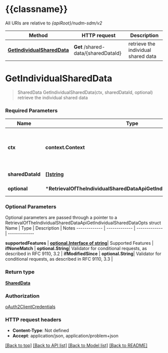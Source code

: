 # {{classname}}

All URIs are relative to *{apiRoot}/nudm-sdm/v2*

Method | HTTP request | Description
------------- | ------------- | -------------
[**GetIndividualSharedData**](RetrievalOfTheIndividualSharedDataApi.md#GetIndividualSharedData) | **Get** /shared-data/{sharedDataId} | retrieve the individual shared data

# **GetIndividualSharedData**
> SharedData GetIndividualSharedData(ctx, sharedDataId, optional)
retrieve the individual shared data

### Required Parameters

Name | Type | Description  | Notes
------------- | ------------- | ------------- | -------------
 **ctx** | **context.Context** | context for authentication, logging, cancellation, deadlines, tracing, etc.
  **sharedDataId** | [**[]string**](.md)| Id of the Shared data | 
 **optional** | ***RetrievalOfTheIndividualSharedDataApiGetIndividualSharedDataOpts** | optional parameters | nil if no parameters

### Optional Parameters
Optional parameters are passed through a pointer to a RetrievalOfTheIndividualSharedDataApiGetIndividualSharedDataOpts struct
Name | Type | Description  | Notes
------------- | ------------- | ------------- | -------------

 **supportedFeatures** | [**optional.Interface of string**](.md)| Supported Features | 
 **ifNoneMatch** | **optional.String**| Validator for conditional requests, as described in RFC 9110, 3.2 | 
 **ifModifiedSince** | **optional.String**| Validator for conditional requests, as described in RFC 9110, 3.3 | 

### Return type

[**SharedData**](SharedData.md)

### Authorization

[oAuth2ClientCredentials](../README.md#oAuth2ClientCredentials)

### HTTP request headers

 - **Content-Type**: Not defined
 - **Accept**: application/json, application/problem+json

[[Back to top]](#) [[Back to API list]](../README.md#documentation-for-api-endpoints) [[Back to Model list]](../README.md#documentation-for-models) [[Back to README]](../README.md)

